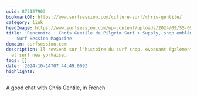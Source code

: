 ```yaml
---
uuid: 875127903
bookmarkOf: https://www.surfsession.com/culture-surf/chris-gentile/
category: link
headImage: https://www.surfsession.com/wp-content/uploads/2024/09/SS-09-09-24-PILGRIM-04.jpg
title: 'Rencontre : Chris Gentile de Pilgrim Surf + Supply, shop emblématique de NYC
  - Surf Session Magazine'
domain: surfsession.com
description: Il revient sur l'histoire du surf shop, évoquant également la scène shape
  et surf new yorkaise.
tags: []
date: '2024-10-14T07:44:49.009Z'
highlights: 
---
```


A good chat with Chris Gentile, in French 

